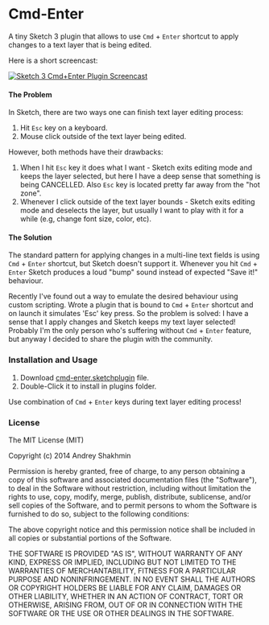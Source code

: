 Cmd-Enter
=========

A tiny Sketch 3 plugin that allows to use `Cmd` + `Enter` shortcut to apply changes to a text layer that is being edited.

Here is a short screencast:

<a href="http://youtu.be/GllIqsxmP1o" target="_blank"><img src="http://turbobabr.github.io/cmd-enter/images/play-cmd-enter-screencast.png" alt="Sketch 3 Cmd+Enter Plugin Screencast"/></a>


#### The Problem

In Sketch, there are two ways one can finish text layer editing process:

1. Hit `Esc` key on a keyboard.
2. Mouse click outside of the text layer being edited.

However, both methods have their drawbacks:

1. When I hit `Esc` key it does what I want - Sketch exits editing mode and keeps the layer selected, but here I have a deep sense that something is being CANCELLED. Also `Esc` key is located pretty far away from the "hot zone".
2. Whenever I click outside of the text layer bounds - Sketch exits editing mode and deselects the layer, but usually I want to play with it for a while (e.g, change font size, color, etc).


#### The Solution

The standard pattern for applying changes in a multi-line text fields is using `Cmd` + `Enter` shortcut, but Sketch doesn't support it. Whenever you hit `Cmd` + `Enter` Sketch produces a loud "bump" sound instead of expected "Save it!" behaviour.

Recently I've found out a way to emulate the desired behaviour using custom scripting. Wrote a plugin that is bound to `Cmd` + `Enter` shortcut and on launch it simulates 'Esc' key press. So the problem is solved: I have a sense that I apply changes and Sketch keeps my text layer selected! Probably I'm the only person who's suffering without `Cmd` + `Enter` feature, but anyway I decided to share the plugin with the community.

### Installation and Usage

1. Download [cmd-enter.sketchplugin](https://github.com/turbobabr/cmd-enter/raw/master/cmd-enter.sketchplugin) file.
2. Double-Click it to install in plugins folder.

Use combination of `Cmd` + `Enter` keys during text layer editing process!

### License

The MIT License (MIT)

Copyright (c) 2014 Andrey Shakhmin

Permission is hereby granted, free of charge, to any person obtaining a copy of this software and associated documentation files (the "Software"), to deal in the Software without restriction, including without limitation the rights to use, copy, modify, merge, publish, distribute, sublicense, and/or sell copies of the Software, and to permit persons to whom the Software is furnished to do so, subject to the following conditions:

The above copyright notice and this permission notice shall be included in all copies or substantial portions of the Software.

THE SOFTWARE IS PROVIDED "AS IS", WITHOUT WARRANTY OF ANY KIND, EXPRESS OR IMPLIED, INCLUDING BUT NOT LIMITED TO THE WARRANTIES OF MERCHANTABILITY, FITNESS FOR A PARTICULAR PURPOSE AND NONINFRINGEMENT. IN NO EVENT SHALL THE AUTHORS OR COPYRIGHT HOLDERS BE LIABLE FOR ANY CLAIM, DAMAGES OR OTHER LIABILITY, WHETHER IN AN ACTION OF CONTRACT, TORT OR OTHERWISE, ARISING FROM, OUT OF OR IN CONNECTION WITH THE SOFTWARE OR THE USE OR OTHER DEALINGS IN THE SOFTWARE.
